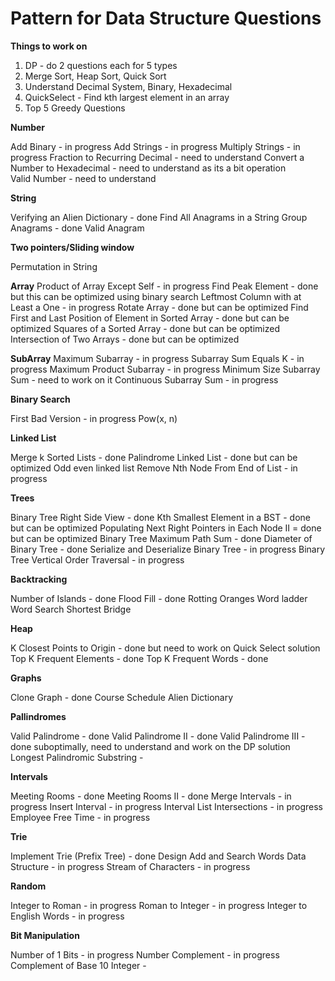 # Pattern for Data Structure Questions

**Things to work on**

1. DP - do 2 questions each for 5 types
2. Merge Sort, Heap Sort, Quick Sort
3. Understand Decimal System, Binary, Hexadecimal
4. QuickSelect - Find kth largest element in an array
5. Top 5 Greedy Questions

**Number**

Add Binary - in progress
Add Strings - in progress
Multiply Strings - in progress
Fraction to Recurring Decimal - need to understand
Convert a Number to Hexadecimal - need to understand as its a bit operation  
Valid Number - need to understand

**String**

Verifying an Alien Dictionary - done
Find All Anagrams in a String
Group Anagrams - done
Valid Anagram

**Two pointers/Sliding window**

Permutation in String

**Array**
Product of Array Except Self - in progress
Find Peak Element - done but this can be optimized using binary search
Leftmost Column with at Least a One - in progress
Rotate Array - done but can be optimized
Find First and Last Position of Element in Sorted Array - done but can be optimized
Squares of a Sorted Array - done but can be optimized
Intersection of Two Arrays - done but can be optimized

**SubArray**
Maximum Subarray - in progress
Subarray Sum Equals K - in progress
Maximum Product Subarray - in progress
Minimum Size Subarray Sum - need to work on it
Continuous Subarray Sum - in progress

**Binary Search**

First Bad Version - in progress
Pow(x, n)

**Linked List**

Merge k Sorted Lists - done
Palindrome Linked List - done but can be optimized
Odd even linked list
Remove Nth Node From End of List - in progress

**Trees**

Binary Tree Right Side View - done
Kth Smallest Element in a BST - done but can be optimized
Populating Next Right Pointers in Each Node II = done but can be optimized
Binary Tree Maximum Path Sum - done
Diameter of Binary Tree - done
Serialize and Deserialize Binary Tree - in progress
Binary Tree Vertical Order Traversal - in progress

**Backtracking**

Number of Islands - done
Flood Fill - done
Rotting Oranges
Word ladder
Word Search
Shortest Bridge

**Heap**

K Closest Points to Origin - done but need to work on Quick Select solution
Top K Frequent Elements - done
Top K Frequent Words - done

**Graphs**

Clone Graph - done
Course Schedule 
Alien Dictionary

**Pallindromes**

Valid Palindrome - done
Valid Palindrome II - done
Valid Palindrome III - done suboptimally, need to understand and work on the DP solution
Longest Palindromic Substring - 

**Intervals**

Meeting Rooms - done
Meeting Rooms II - done
Merge Intervals - in progress
Insert Interval - in progress
Interval List Intersections - in progress
Employee Free Time - in progress

**Trie**

Implement Trie (Prefix Tree) - done
Design Add and Search Words Data Structure - in progress
Stream of Characters - in progress

**Random**

Integer to Roman - in progress
Roman to Integer - in progress
Integer to English Words - in progress

**Bit Manipulation**

Number of 1 Bits - in progress
Number Complement - in progress
Complement of Base 10 Integer -

